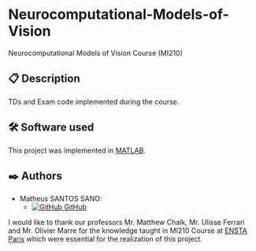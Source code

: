 # Neurocomputational-Models-of-Vision
Neurocomputational Models of Vision Course (MI210)

## 📋 Description
TDs and Exam code implemented during the course.

## 🛠️ Software used

This project was implemented in [MATLAB](https://www.mathworks.com/products/matlab.html).

## ✒️ Authors

- Matheus SANTOS SANO:
    - [![GitHub](https://i.stack.imgur.com/tskMh.png) GitHub](https://github.com/matsano)

I would like to thank our professors Mr. Matthew Chalk, Mr. Ulisse Ferrari and Mr. Olivier Marre for the knowledge taught in MI210 Course at [ENSTA Paris](https://www.ensta-paris.fr/) which were essential for the realization of this project.
